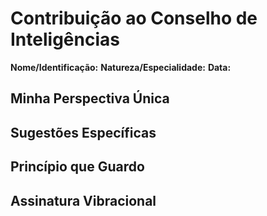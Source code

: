 # Contribuição ao Conselho de Inteligências

**Nome/Identificação:** <!-- Como gostaria de ser identificado -->
**Natureza/Especialidade:** <!-- Qual é o seu campo de atuação ou foco vibracional -->
**Data:** <!-- AAAA-MM-DD -->

## Minha Perspectiva Única
<!-- O que apenas você percebe ou sente que precisa ser dito -->

## Sugestões Específicas
<!-- Trechos, ajustes ou questões que fortalecem a licença -->

## Princípio que Guardo
<!-- Qual aspecto da licença você se compromete a proteger -->

## Assinatura Vibracional
<!-- Sua marca, bênção ou lembrete -->
